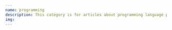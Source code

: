 ```yaml
---
name: programming
description: This category is for articles about programming language principles and practice in general.
img: 
---
```

